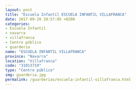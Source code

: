 ```yaml
---
layout: post
title: "Escuela Infantil ESCUELA INFANTIL VILLAFRANCA"
date: 2017-09-20 20:57:05 +0200
categories:
- Escuela Infantil
- navarra
- villafranca
- Centro público
- guarderia
name: "ESCUELA INFANTIL VILLAFRANCA"
province: "Navarra"
location: "Villafranca"
code: "31013719"
type: "Centro público"
img: guarderia.jpg
permalink: /guarderias/escuela-infantil-villafranca.html
---
```

